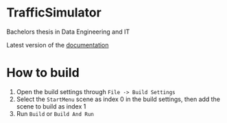 # TrafficSimulator
Bachelors thesis in Data Engineering and IT

Latest version of the [documentation](https://github.com/marc7s/Traffic-Simulator-Documentation)

# How to build
1. Open the build settings through `File -> Build Settings`
2. Select the `StartMenu` scene as index 0 in the build settings, then add the scene to build as index 1
3. Run `Build` or `Build And Run`